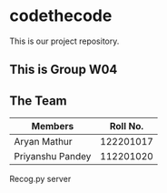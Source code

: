 # codethecode
This is our project repository.

## This is Group W04



## The Team
| Members                                | Roll No.                     |
|----------------------------------------|------------------------------|
|             Aryan Mathur               |        122201017             |
|             Priyanshu Pandey           |        112201020             |




Recog.py
server

